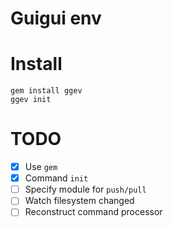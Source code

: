 Guigui env
=================

# Install

```
gem install ggev
ggev init
```

# TODO

- [X] Use `gem`
- [X] Command `init`
- [ ] Specify module for `push/pull`
- [ ] Watch filesystem changed
- [ ] Reconstruct command processor
